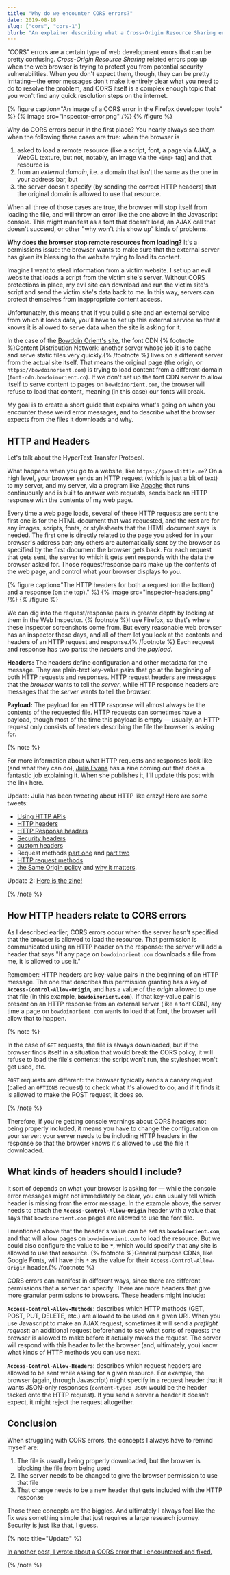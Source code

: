 ```yaml
---
title: "Why do we encounter CORS errors?"
date: 2019-08-18
slug: ["cors", "cors-1"]
blurb: "An explainer describing what a Cross-Origin Resource Sharing error is, why they exist, and how to fix one once you come across it."
---
```


"CORS" errors are a certain type of web development errors that can be pretty confusing. _Cross-Origin Resource Sharing_ related errors pop up when the web browser is trying to protect you from potential security vulnerabilities. When you don't expect them, though, they can be pretty irritating—the error messages don't make it entirely clear what you need to do to resolve the problem, and CORS itself is a complex enough topic that you won't find any quick resolution steps on the internet.

{% figure caption="An image of a CORS error in the Firefox developer tools" %}
{% image src="inspector-error.png" /%}
{% /figure %}

Why do CORS errors occur in the first place? You nearly always see them when the following three cases are true: when the browser is

1. asked to load a remote resource (like a script, font, a page via AJAX, a WebGL texture, but not, notably, an image via the `<img>` tag) and that resource is
2. from an _external domain_, i.e. a domain that isn't the same as the one in your address bar, but
3. the server doesn't specify (by sending the correct HTTP headers) that the original domain is allowed to use that resource.

When all three of those cases are true, the browser will stop itself from loading the file, and will throw an error like the one above in the Javascript console. This might manifest as a font that doesn't load, an AJAX call that doesn't succeed, or other "why won't this show up" kinds of problems.

**Why does the browser stop remote resources from loading?** It's a permissions issue: the browser wants to make sure that the external server has given its blessing to the website trying to load its content.

Imagine I want to steal information from a victim website. I set up an evil website that loads a script from the victim site's server. Without CORS protections in place, my evil site can download and run the victim site's script and send the victim site's data back to me. In this way, servers can protect themselves from inappropriate content access.

Unfortunately, this means that if you build a site and an external service from which it loads data, you'll have to set up this external service so that it knows it is allowed to serve data when the site is asking for it.

In the case of the [Bowdoin Orient's site](https://bowdoinorient.com), the font CDN {% footnote %}Content Distribution Network: another server whose job it is to cache and serve static files very quickly.{% /footnote %} lives on a different server from the actual site itself. That means the original page (the origin, or `https://bowdoinorient.com`) is trying to load content from a different domain (`font-cdn.bowdoinorient.co`). If we don't set up the font CDN server to allow itself to serve content to pages on `bowdoinorient.com`, the browser will refuse to load that content, meaning (in this case) our fonts will break.

My goal is to create a short guide that explains what's going on when you encounter these weird error messages, and to describe what the browser expects from the files it downloads and why.

## HTTP and Headers

Let's talk about the HyperText Transfer Protocol.

What happens when you go to a website, like `https://jameslittle.me`? On a high level, your browser sends an HTTP request (which is just a bit of text) to my server, and my server, via a program like [Apache](http://httpd.apache.org/) that runs continuously and is built to answer web requests, sends back an HTTP response with the contents of my web page.

Every time a web page loads, several of these HTTP requests are sent: the first one is for the HTML document that was requested, and the rest are for any images, scripts, fonts, or stylesheets that the HTML document says is needed. The first one is directly related to the page you asked for in your browser's address bar; any others are automatically sent by the browser as specified by the first document the browser gets back. For each request that gets sent, the server to which it gets sent responds with the data the browser asked for. Those request/response pairs make up the contents of the web page, and control what your browser displays to you.

{% figure caption="The HTTP headers for both a request (on the bottom) and a response (on the top)." %}
{% image src="inspector-headers.png" /%}
{% /figure %}

We can dig into the request/response pairs in greater depth by looking at them in the Web Inspector. {% footnote %}I use Firefox, so that's where these inspector screenshots come from. But every reasonable web browser has an inspector these days, and all of them let you look at the contents and headers of an HTTP request and response.{% /footnote %} Each request and response has two parts: the _headers_ and the _payload_.

**Headers:** The headers define configuration and other metadata for the message. They are plain-text key-value pairs that go at the beginning of both HTTP requests and responses. HTTP request headers are messages that the _browser_ wants to tell the _server_, while HTTP response headers are messages that the _server_ wants to tell the _browser_.

**Payload:** The payload for an HTTP _response_ will almost always be the contents of the requested file. HTTP requests can sometimes have a payload, though most of the time this payload is empty — usually, an HTTP request only consists of headers describing the file the browser is asking for.

{% note %}

For more information about what HTTP requests and responses look like (and what they can do), [Julia Evans](https://jvns.ca) has a zine coming out that does a fantastic job explaining it. When she publishes it, I'll update this post with the link here.

Update: Julia has been tweeting about HTTP like crazy! Here are some tweets:

- [Using HTTP APIs](https://twitter.com/b0rk/status/1160933788949655552)
- [HTTP headers](https://twitter.com/b0rk/status/1164181027469832196)
- [HTTP Response headers](https://twitter.com/b0rk/status/1161262574031265793)
- [Security headers](https://twitter.com/b0rk/status/1160185182323970050)
- [custom headers](https://twitter.com/b0rk/status/1161283690925834241)
- Request methods [part one](https://twitter.com/b0rk/status/1161679906415218690) and [part two](https://twitter.com/b0rk/status/1161680137865367553)
- [HTTP request methods](https://twitter.com/b0rk/status/1161679906415218690)
- [the Same Origin policy](https://twitter.com/b0rk/status/1155493682885341184) and [why it matters](https://twitter.com/b0rk/status/1163460967067541504).

Update 2: [Here is the zine!](https://wizardzines.com/zines/http/)

{% /note %}

## How HTTP headers relate to CORS errors

As I described earlier, CORS errors occur when the server hasn't specified that the browser is allowed to load the resource. That permission is communicated using an HTTP header on the response: the server will add a header that says "If any page on `bowdoinorient.com` downloads a file from me, it is allowed to use it."

Remember: HTTP headers are key-value pairs in the beginning of an HTTP message. The one that describes this permission granting has a key of **`Access-Control-Allow-Origin`**, and has a value of the _origin_ allowed to use that file (in this example, **`bowdoinorient.com`**). If that key-value pair is present on an HTTP response from an external server (like a font CDN), any time a page on `bowdoinorient.com` wants to load that font, the browser will allow that to happen.

{% note %}

In the case of `GET` requests, the file is always downloaded, but if the browser finds itself in a situation that would break the CORS policy, it will refuse to load the file's contents: the script won't run, the stylesheet won't get used, etc.

`POST` requests are different: the browser typically sends a canary request (called an `OPTIONS` request) to check what it's allowed to do, and if it finds it is allowed to make the POST request, it does so.

{% /note %}

Therefore, if you're getting console warnings about CORS headers not being properly included, it means you have to change the configuration on your server: your server needs to be including HTTP headers in the response so that the browser knows it's allowed to use the file it downloaded.

## What kinds of headers should I include?

It sort of depends on what your browser is asking for — while the console error messages might not immediately be clear, you can usually tell which header is missing from the error message. In the example above, the server needs to attach the **`Access-Control-Allow-Origin`** header with a value that says that `bowdoinorient.com` pages are allowed to use the font file.

I mentioned above that the header's value can be set as **`bowdoinorient.com`**, and that will allow pages on `bowdoinorient.com` to load the resource. But we could also configure the value to be **`*`**, which would specify that any site is allowed to use that resource. {% footnote %}General purpose CDNs, like Google Fonts, will have this `*` as the value for their `Access-Control-Allow-Origin` header.{% /footnote %}

CORS errors can manifest in different ways, since there are different permissions that a server can specify. There are more headers that give more granular permissions to browsers. These headers might include:

**`Access-Control-Allow-Methods`**: describes which HTTP methods (GET, POST, PUT, DELETE, etc.) are allowed to be used on a given URI. When you use Javascript to make an AJAX request, sometimes it will send a _preflight request_: an additional request beforehand to see what sorts of requests the browser is allowed to make before it actually makes the request. The server will respond with this header to let the browser (and, ultimately, you) know what kinds of HTTP methods you can use next.

**`Access-Control-Allow-Headers`**: describes which request headers are allowed to be sent while asking for a given resource. For example, the browser (again, through Javascript) might specify in a request header that it wants JSON-only responses (`content-type: JSON` would be the header tacked onto the HTTP request). If you send a server a header it doesn't expect, it might reject the request altogether.

## Conclusion

When struggling with CORS errors, the concepts I always have to remind myself are:

1. The file is usually being properly downloaded, but the browser is blocking the file from being used
2. The server needs to be changed to give the browser permission to use that file
3. That change needs to be a new header that gets included with the HTTP response

Those three concepts are the biggies. And ultimately I always feel like the fix was something simple that just requires a large research journey. Security is just like that, I guess.

{% note title="Update" %}

[In another post, I wrote about a CORS error that I encountered and fixed.](/blog/2019/cors-debug/)

{% /note %}
